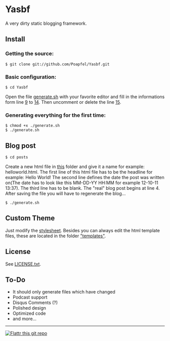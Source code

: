 # Yasbf #

A very dirty static blogging framework.

Install
--------

### Getting the source: ######

	$ git clone git://github.com/Poapfel/Yasbf.git

### Basic configuration: ######

	$ cd Yasbf

Open the file [generate.sh](https://github.com/Poapfel/Yasbf/blob/master/generate.sh) with your favorite editor and fill in the informations form line [9](https://github.com/Poapfel/Yasbf/blob/master/generate.sh#L9) to [14](https://github.com/Poapfel/Yasbf/blob/master/generate.sh#L14). Then uncomment or delete the line [15](https://github.com/Poapfel/Yasbf/blob/master/generate.sh#L15).

### Generating everything for the first time: ######

	$ chmod +x ./generate.sh
	$ ./generate.sh

Blog post
--------

	$ cd posts
	
Create a new html file in [this](https://github.com/Poapfel/Yasbf/tree/master/posts) folder and give it a name for example: helloworld.html. The first line of this html file has to be the headline for example: Hello World! The second line defines the date the post was written on(The date has to look like this MM-DD-YY HH:MM for example 12-10-11 13:37). The third line has to be blank. The "real" blog post begins at line 4.
After saving the file you will have to regenerate the blog...

	$ ./generate.sh

Custom Theme
--------

Just modify the [stylesheet](https://github.com/Poapfel/Yasbf/blob/master/style.css). Besides you can always edit the html template files, these are located in the folder ["templates"](https://github.com/Poapfel/Yasbf/tree/master/templates).

License
--------

See [LICENSE.txt](https://github.com/Poapfel/Yasbf/blob/master/LICENSE.txt).

To-Do
--------

- It should only generate files which have changed
- Podcast support
- Disqus Comments (?)
- Polished design
- Optimized code
- and more...

--------

[![Flattr this git repo](http://api.flattr.com/button/flattr-badge-large.png)](https://flattr.com/submit/auto?user_id=Poapfel&url=https://github.com/Poapfel/Yasbf&title=Yasbf&language=en_GB&tags=github&category=software)
